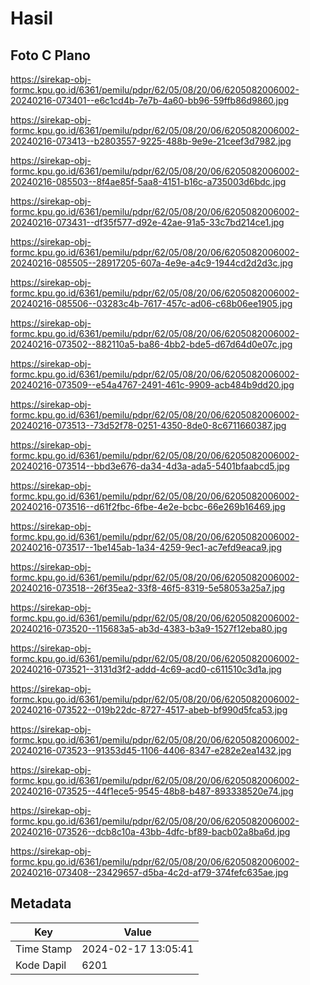 # Hasil

## Foto C Plano

https://sirekap-obj-formc.kpu.go.id/6361/pemilu/pdpr/62/05/08/20/06/6205082006002-20240216-073401--e6c1cd4b-7e7b-4a60-bb96-59ffb86d9860.jpg

https://sirekap-obj-formc.kpu.go.id/6361/pemilu/pdpr/62/05/08/20/06/6205082006002-20240216-073413--b2803557-9225-488b-9e9e-21ceef3d7982.jpg

https://sirekap-obj-formc.kpu.go.id/6361/pemilu/pdpr/62/05/08/20/06/6205082006002-20240216-085503--8f4ae85f-5aa8-4151-b16c-a735003d6bdc.jpg

https://sirekap-obj-formc.kpu.go.id/6361/pemilu/pdpr/62/05/08/20/06/6205082006002-20240216-073431--df35f577-d92e-42ae-91a5-33c7bd214ce1.jpg

https://sirekap-obj-formc.kpu.go.id/6361/pemilu/pdpr/62/05/08/20/06/6205082006002-20240216-085505--28917205-607a-4e9e-a4c9-1944cd2d2d3c.jpg

https://sirekap-obj-formc.kpu.go.id/6361/pemilu/pdpr/62/05/08/20/06/6205082006002-20240216-085506--03283c4b-7617-457c-ad06-c68b06ee1905.jpg

https://sirekap-obj-formc.kpu.go.id/6361/pemilu/pdpr/62/05/08/20/06/6205082006002-20240216-073502--882110a5-ba86-4bb2-bde5-d67d64d0e07c.jpg

https://sirekap-obj-formc.kpu.go.id/6361/pemilu/pdpr/62/05/08/20/06/6205082006002-20240216-073509--e54a4767-2491-461c-9909-acb484b9dd20.jpg

https://sirekap-obj-formc.kpu.go.id/6361/pemilu/pdpr/62/05/08/20/06/6205082006002-20240216-073513--73d52f78-0251-4350-8de0-8c6711660387.jpg

https://sirekap-obj-formc.kpu.go.id/6361/pemilu/pdpr/62/05/08/20/06/6205082006002-20240216-073514--bbd3e676-da34-4d3a-ada5-5401bfaabcd5.jpg

https://sirekap-obj-formc.kpu.go.id/6361/pemilu/pdpr/62/05/08/20/06/6205082006002-20240216-073516--d61f2fbc-6fbe-4e2e-bcbc-66e269b16469.jpg

https://sirekap-obj-formc.kpu.go.id/6361/pemilu/pdpr/62/05/08/20/06/6205082006002-20240216-073517--1be145ab-1a34-4259-9ec1-ac7efd9eaca9.jpg

https://sirekap-obj-formc.kpu.go.id/6361/pemilu/pdpr/62/05/08/20/06/6205082006002-20240216-073518--26f35ea2-33f8-46f5-8319-5e58053a25a7.jpg

https://sirekap-obj-formc.kpu.go.id/6361/pemilu/pdpr/62/05/08/20/06/6205082006002-20240216-073520--115683a5-ab3d-4383-b3a9-1527f12eba80.jpg

https://sirekap-obj-formc.kpu.go.id/6361/pemilu/pdpr/62/05/08/20/06/6205082006002-20240216-073521--3131d3f2-addd-4c69-acd0-c611510c3d1a.jpg

https://sirekap-obj-formc.kpu.go.id/6361/pemilu/pdpr/62/05/08/20/06/6205082006002-20240216-073522--019b22dc-8727-4517-abeb-bf990d5fca53.jpg

https://sirekap-obj-formc.kpu.go.id/6361/pemilu/pdpr/62/05/08/20/06/6205082006002-20240216-073523--91353d45-1106-4406-8347-e282e2ea1432.jpg

https://sirekap-obj-formc.kpu.go.id/6361/pemilu/pdpr/62/05/08/20/06/6205082006002-20240216-073525--44f1ece5-9545-48b8-b487-893338520e74.jpg

https://sirekap-obj-formc.kpu.go.id/6361/pemilu/pdpr/62/05/08/20/06/6205082006002-20240216-073526--dcb8c10a-43bb-4dfc-bf89-bacb02a8ba6d.jpg

https://sirekap-obj-formc.kpu.go.id/6361/pemilu/pdpr/62/05/08/20/06/6205082006002-20240216-073408--23429657-d5ba-4c2d-af79-374fefc635ae.jpg


## Metadata

| Key        | Value               |
| ---------- | ------------------- |
| Time Stamp | 2024-02-17 13:05:41 |
| Kode Dapil | 6201                |



